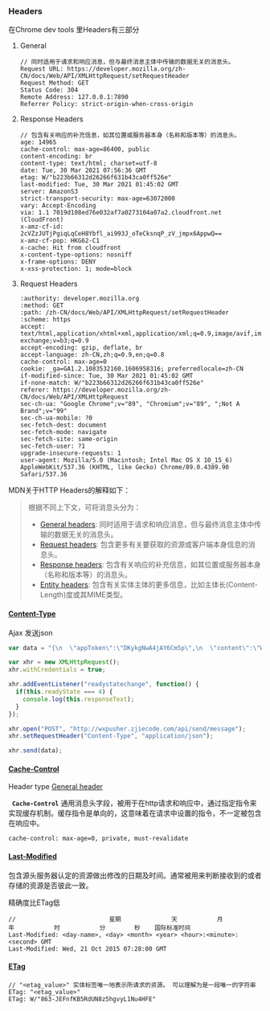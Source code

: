 ### Headers

在Chrome dev tools 里Headers有三部分

1. General

   ```http
   // 同时适用于请求和响应消息，但与最终消息主体中传输的数据无关的消息头。
   Request URL: https://developer.mozilla.org/zh-CN/docs/Web/API/XMLHttpRequest/setRequestHeader
   Request Method: GET
   Status Code: 304 
   Remote Address: 127.0.0.1:7890
   Referrer Policy: strict-origin-when-cross-origin
   ```

2. Response Headers

   ```http
   // 包含有关响应的补充信息，如其位置或服务器本身（名称和版本等）的消息头。
   age: 14965
   cache-control: max-age=86400, public
   content-encoding: br
   content-type: text/html; charset=utf-8
   date: Tue, 30 Mar 2021 07:56:36 GMT
   etag: W/"b223b66312d26266f631b43ca0ff526e"
   last-modified: Tue, 30 Mar 2021 01:45:02 GMT
   server: AmazonS3
   strict-transport-security: max-age=63072000
   vary: Accept-Encoding
   via: 1.1 7019d108ed76e032af7a0273104a07a2.cloudfront.net (CloudFront)
   x-amz-cf-id: 2cVZzJUTjPgiqLqCeH8Ybfl_ai993J_oTeCksnqP_zV_jmpx6AppwQ==
   x-amz-cf-pop: HKG62-C1
   x-cache: Hit from cloudfront
   x-content-type-options: nosniff
   x-frame-options: DENY
   x-xss-protection: 1; mode=block
   ```

3. Request Headers

   ```http
   :authority: developer.mozilla.org
   :method: GET
   :path: /zh-CN/docs/Web/API/XMLHttpRequest/setRequestHeader
   :scheme: https
   accept: text/html,application/xhtml+xml,application/xml;q=0.9,image/avif,image/webp,image/apng,*/*;q=0.8,application/signed-exchange;v=b3;q=0.9
   accept-encoding: gzip, deflate, br
   accept-language: zh-CN,zh;q=0.9,en;q=0.8
   cache-control: max-age=0
   cookie: _ga=GA1.2.1083532160.1606958316; preferredlocale=zh-CN
   if-modified-since: Tue, 30 Mar 2021 01:45:02 GMT
   if-none-match: W/"b223b66312d26266f631b43ca0ff526e"
   referer: https://developer.mozilla.org/zh-CN/docs/Web/API/XMLHttpRequest
   sec-ch-ua: "Google Chrome";v="89", "Chromium";v="89", ";Not A Brand";v="99"
   sec-ch-ua-mobile: ?0
   sec-fetch-dest: document
   sec-fetch-mode: navigate
   sec-fetch-site: same-origin
   sec-fetch-user: ?1
   upgrade-insecure-requests: 1
   user-agent: Mozilla/5.0 (Macintosh; Intel Mac OS X 10_15_6) AppleWebKit/537.36 (KHTML, like Gecko) Chrome/89.0.4389.90 Safari/537.36
   ```

MDN关于HTTP Headers的解释如下：

> 根据不同上下文，可将消息头分为：
>
> - [General headers](https://developer.mozilla.org/en-US/docs/Glossary/General_header): 同时适用于请求和响应消息，但与最终消息主体中传输的数据无关的消息头。
> - [Request headers](https://developer.mozilla.org/en-US/docs/Glossary/Request_header): 包含更多有关要获取的资源或客户端本身信息的消息头。
> - [Response headers](https://developer.mozilla.org/en-US/docs/Glossary/Response_header): 包含有关响应的补充信息，如其位置或服务器本身（名称和版本等）的消息头。
> - [Entity headers](https://developer.mozilla.org/en-US/docs/Glossary/Entity_header): 包含有关实体主体的更多信息，比如主体长(Content-Length)度或其MIME类型。



#### [Content-Type](https://developer.mozilla.org/zh-CN/docs/Web/HTTP/Headers/Content-Type)

Ajax 发送json

```js
var data = "{\n  \"appToken\":\"DKykgNwA4jAY6Cm5p\",\n  \"content\":\"Wxpusher祝你中秋节快乐!\",\n  \"summary\":\"消息摘要\",//消息摘要，显示在微信聊天页面或者模版消息卡片上，限制长度100，可以不传，不传默认截取content前面的内容。\n  \"contentType\":1,//内容类型 1表示文字  2表示html(只发送body标签内部的数据即可，不包括body标签) 3表示markdown \n  \"topicIds\":[ //发送目标的topicId，是一个数组！！！，也就是群发，使用uids单发的时候， 可以不传。\n      123\n  ],\n  \"uids\":[//发送目标的UID，是一个数组。注意uids和topicIds可以同时填写，也可以只填写一个。\n      \"UID_2UELgrdHdG2th1pyAd\"\n  ],\n  \"url\":\"http://wxpusher.zjiecode.com\" //原文链接，可选参数\n}";

var xhr = new XMLHttpRequest();
xhr.withCredentials = true;

xhr.addEventListener("readystatechange", function() {
  if(this.readyState === 4) {
    console.log(this.responseText);
  }
});

xhr.open("POST", "http://wxpusher.zjiecode.com/api/send/message");
xhr.setRequestHeader("Content-Type", "application/json");

xhr.send(data);
```

#### [Cache-Control](https://developer.mozilla.org/zh-CN/docs/Web/HTTP/Headers/Cache-Control)

Header type [General header](https://developer.mozilla.org/en-US/docs/Glossary/General_header)

**` Cache-Control`**  通用消息头字段，被用于在http请求和响应中，通过指定指令来实现缓存机制。缓存指令是单向的，这意味着在请求中设置的指令，不一定被包含在响应中。

```http
cache-control: max-age=0, private, must-revalidate
```

#### [Last-Modified](https://developer.mozilla.org/zh-CN/docs/Web/HTTP/Headers/Last-Modified)

包含源头服务器认定的资源做出修改的日期及时间。通常被用来判断接收到的或者存储的资源是否彼此一致。

精确度比ETag低

```http
// 							星期				天			月				年			时			分        秒    国际标准时间
Last-Modified: <day-name>, <day> <month> <year> <hour>:<minute>:<second> GMT
Last-Modified: Wed, 21 Oct 2015 07:28:00 GMT
```

#### [ETag](https://developer.mozilla.org/zh-CN/docs/Web/HTTP/Headers/ETag)

```http
// "<etag_value>" 实体标签唯一地表示所请求的资源。 可以理解为是一段唯一的字符串
ETag: "<etag_value>"
ETag: W/"863-JEFnfKB5RdUN8z5hgvyL1Nu4HFE"
```

